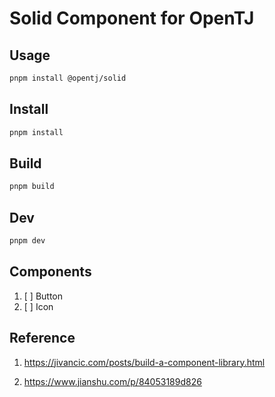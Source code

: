 # Solid Component for OpenTJ

## Usage
```bash
pnpm install @opentj/solid
```

## Install
```bash
pnpm install
```

## Build

```bash
pnpm build
```

## Dev 
```bash
pnpm dev
```


## Components
1. [ ] Button
2. [ ] Icon


## Reference
1. https://jivancic.com/posts/build-a-component-library.html

2. https://www.jianshu.com/p/84053189d826
